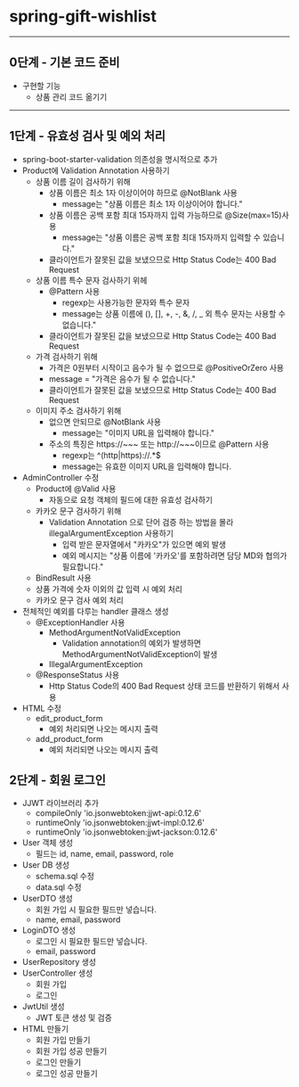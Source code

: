 # spring-gift-wishlist

---

## 0단계 - 기본 코드 준비

- 구현할 기능
    - 상품 관리 코드 옮기기

---

## 1단계 - 유효성 검사 및 예외 처리

- spring-boot-starter-validation 의존성을 명시적으로 추가
- Product에 Validation Annotation 사용하기
    - 상품 이름 길이 검사하기 위해
        - 상품 이름은 최소 1자 이상이어야 하므로 @NotBlank 사용
            - message는 "상품 이름은 최소 1자 이상이어야 합니다."
        - 상품 이름은 공백 포함 최대 15자까지 입력 가능하므로 @Size(max=15)사용
            - message는 "상품 이름은 공백 포함 최대 15자까지 입력할 수 있습니다."
        - 클라이언트가 잘못된 값을 보냈으므로 Http Status Code는 400 Bad Request
    - 상품 이름 특수 문자 검사하기 위헤
        - @Pattern 사용
            - regexp는 사용가능한 문자와 특수 문자
            - message는 상품 이름에 (), [], +, -, &, /, _ 외 특수 문자는 사용할 수 없습니다."
        - 클라이언트가 잘못된 값을 보냈으므로 Http Status Code는 400 Bad Request
    - 가격 검사하기 위해
        - 가격은 0원부터 시작이고 음수가 될 수 없으므로 @PositiveOrZero 사용
        - message = "가격은 음수가 될 수 없습니다."
        - 클라이언트가 잘못된 값을 보냈으므로 Http Status Code는 400 Bad Request
    - 이미지 주소 검사하기 위해
        - 없으면 안되므로 @NotBlank 사용
            - message는 "이미지 URL을 입력해야 합니다."
        - 주소의 특징은 https://~~~ 또는 http://~~~이므로 @Pattern 사용
            - regexp는 ^(http|https)://.*$
            - message는 유효한 이미지 URL을 입력해야 합니다.
- AdminController 수정
    - Product에 @Valid 사용
        - 자동으로 요청 객체의 필드에 대한 유효성 검사하기
    - 카카오 문구 검사하기 위해
        - Validation Annotation 으로 단어 검증 하는 방법을 몰라 illegalArgumentException 사용하기
            - 입력 받은 문자열에서 "카카오"가 있으면 예외 발생
            - 예외 메시지는 "상품 이름에 '카카오'를 포함하려면 담당 MD와 협의가 필요합니다."
    - BindResult 사용
    - 상품 가격에 숫자 이외의 값 입력 시 예외 처리
    - 카카오 문구 검사 예외 처리
- 전체적인 예외를 다루는 handler 클래스 생성
    - @ExceptionHandler 사용
        - MethodArgumentNotValidException
            - Validation annotation의 예외가 발생하면 MethodArgumentNotValidException이 발생
        - IllegalArgumentException
    - @ResponseStatus 사용
        - Http Status Code의 400 Bad Request 상태 코드를 반환하기 위해서 사용
- HTML 수정
    - edit_product_form
        - 예외 처리되면 나오는 메시지 출력
    - add_product_form
        - 예외 처리되면 나오는 메시지 출력

## 2단계 - 회원 로그인

- JJWT 라이브러리 추가
  -  compileOnly 'io.jsonwebtoken:jjwt-api:0.12.6'
  - runtimeOnly 'io.jsonwebtoken:jjwt-impl:0.12.6'
  - runtimeOnly 'io.jsonwebtoken:jjwt-jackson:0.12.6'
- User 객체 생성
  - 필드는 id, name, email, password, role
- User DB 생성
  - schema.sql 수정
  - data.sql 수정
- UserDTO 생성
  - 회원 가입 시 필요한 필드만 넣습니다.
  - name, email, password
- LoginDTO 생성
  - 로그인 시 필요한 필드만 넣습니다.
  - email, password
- UserRepository 생성
- UserController 생성
  - 회원 가입
  - 로그인
- JwtUtil 생성
  - JWT 토큰 생성 및 검증
- HTML 만들기
  - 회원 가입 만들기
  - 회원 가입 성공 만들기
  - 로그인 만들기
  - 로그인 성공 만들기